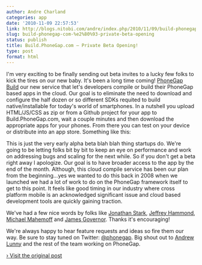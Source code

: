 ```yaml
---
author: Andre Charland
categories: app
date: '2010-11-09 22:57:53'
link: http://blogs.nitobi.com/andre/index.php/2010/11/09/build-phonegap-com-private-beta-opening/
slug: build-phonegap-com-%e2%80%93-private-beta-opening
status: publish
title: Build.PhoneGap.com – Private Beta Opening!
type: post
format: html
---
```


I'm very exciting to be finally sending out beta invites to a lucky few folks to kick the tires on our new baby. It's been a long time coming! [PhoneGap Build](http://build.phonegap.com) our new service that let's developers compile or build their PhoneGap based apps in the cloud. Our goal is to eliminate the need to download and configure the half dozen or so different SDKs requited to build native/installable for today's world of smartphones. In a nutshell you upload HTML/JS/CSS as zip or from a Github project for your app to Build.PhoneGap.com, wait a couple minutes and then download the appropriate apps for your phones. From there you can test on your device or distribute into an app store. Something like this:

This is just the very early alpha beta blah blah thing startups do. We're going to be letting folks bit by bit to keep an eye on performance and work on addressing bugs and scaling for the next while. So if you don't get a beta right away I apologize. Our goal is to have broader access to the app by the end of the month. Although, this cloud compile service has been our plan from the beginning…yes we wanted to do this back in 2008 when we launched we had a lot of work to do on the PhoneGap framework itself to get to this point. It feels like good timing in our industry where cross platform mobile is an acknowledged significant issue and cloud based development tools are quickly gaining traction.

We've had a few nice words by folks like [Jonathan Stark](http://twitter.com/jonathanstark), [Jeffrey Hammond](http://twitter.com/#!/jhammond), [Michael Mahemoff](http://twitter.com/#!/mahemoff) and [James Governor](http://twitter.com/monkchips). Thanks it's encouraging!

We're always happy to hear feature requests and ideas so fire them our way. Be sure to stay tuned on Twitter: [@phonegap](http://twitter.com/phonegap). Big shout out to [Andrew Lunny](http://blogs.nitobi.com/andrew) and the rest of the team working on PhoneGap.

[› Visit the original post](http://blogs.nitobi.com/andre/index.php/2010/11/09/build-phonegap-com-private-beta-opening/)
